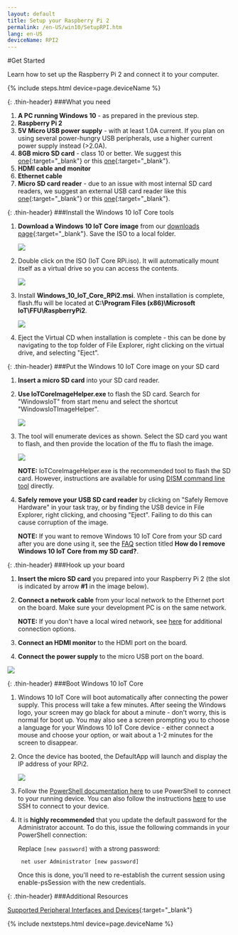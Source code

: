 ```yaml
---
layout: default
title: Setup your Raspberry Pi 2
permalink: /en-US/win10/SetupRPI.htm
lang: en-US
deviceName: RPI2
---
```


#Get Started

Learn how to set up the Raspberry Pi 2 and connect it to your computer.

{% include steps.html device=page.deviceName %}

{: .thin-header}
###What you need

1. **A PC running Windows 10** - as prepared in the previous step.
1. **Raspberry Pi 2**
1. **5V Micro USB power supply** - with at least 1.0A current.
		If you plan on using several power-hungry USB peripherals, use a higher current power supply instead (>2.0A).
1. <a name="RPi2_SDcard"></a>**8GB micro SD card** - class 10 or better. We suggest this [one](http://www.amazon.com/gp/product/B00IVPU786){:target="_blank"} or this [one](http://www.amazon.com/SanDisk-Ultra-Micro-SDHC-16GB/dp/9966573445){:target="_blank"}.
1. **HDMI cable and monitor**
1. **Ethernet cable**
1. **Micro SD card reader** - due to an issue with most internal SD card readers, we suggest an external USB card reader like this [one](http://www.amazon.com/dp/B009D79VH4){:target="_blank"} or this [one](http://www.amazon.com/dp/B0096FB5CW){:target="_blank"}.

{: .thin-header}
###Install the Windows 10 IoT Core tools

1. **Download a Windows 10 IoT Core image** from our [downloads page](http://ms-iot.github.io/content/en-US/Downloads.htm){:target="_blank"}. Save the ISO to a local folder.

	<img class="image-border" src="{{site.baseurl}}/images/SetupRPI/Iso.PNG">

2. Double click on the ISO (IoT Core RPi.iso). It will automatically mount itself as a virtual drive so you can access the contents.

	<img class="image-border" src="{{site.baseurl}}/images/SetupRPI/MSI.PNG">

3. Install **Windows_10_IoT_Core_RPi2.msi**. When installation is complete, flash.ffu will be located at **C:\Program Files (x86)\Microsoft IoT\FFU\RaspberryPi2**.

	<img class="image-border" src="{{site.baseurl}}/images/SetupRPI/rpiffu.PNG">

4. Eject the Virtual CD when installation is complete - this can be done by navigating to the top folder of File Explorer, right clicking on the virtual drive, and selecting "Eject".

{: .thin-header}
###Put the Windows 10 IoT Core image on your SD card

1. **Insert a micro SD card** into your SD card reader.

2. **Use IoTCoreImageHelper.exe** to flash the SD card. Search for "WindowsIoT" from start menu and select the shortcut "WindowsIoTImageHelper".

	<img src="{{site.baseurl}}/images/ImagerHelperSearch.PNG">

3. The tool will enumerate devices as shown.
	Select the SD card you want to flash, and then provide the location of the ffu to flash the image.

	<img src="{{site.baseurl}}/images/SetupRPI/ImageHelper.PNG">

	**NOTE:** IoTCoreImageHelper.exe is the recommended tool to flash the SD card. However, instructions are available for using [DISM command line tool]({{site.baseurl}}/{{page.lang}}/win10/samples/DISM.htm) directly.

4. **Safely remove your USB SD card reader** by clicking on "Safely Remove Hardware" in your task tray, or by finding the USB device in File Explorer, right clicking, and choosing "Eject".  Failing to do this can cause corruption of the image.

	**NOTE:** If you want to remove Windows 10 IoT Core from your SD card after you are done using it, see the [FAQ]({{site.baseurl}}/{{page.lang}}/Faqs.htm) section titled **How do I remove Windows 10 IoT Core from my SD card?**.

{: .thin-header}
###Hook up your board

1. **Insert the micro SD card** you prepared into your Raspberry Pi 2 (the slot is indicated by arrow **#1** in the image below).
2. **Connect a network cable** from your local network to the Ethernet port on the board. Make sure your development PC is on the same network.

	**NOTE:** If you don't have a local wired network, see [here]({{site.baseurl}}/{{page.lang}}/win10/ConnectToDevice.htm) for additional connection options.

3. **Connect an HDMI monitor** to the HDMI port on the board.
4. **Connect the power supply** to the micro USB port on the board.

<img class="device-images" src="{{site.baseurl}}/images/rpi2.png">

{: .thin-header}
###Boot Windows 10 IoT Core
1. Windows 10 IoT Core will boot automatically after connecting the power supply. This process will take a few minutes.  After seeing the Windows logo, your screen may go black for about a minute - don't worry, this is normal for boot up.  You may also see a screen prompting you to choose a language for your Windows 10 IoT Core device - either connect a mouse and choose your option, or wait about a 1-2 minutes for the screen to disappear.
2. Once the device has booted, the DefaultApp will launch and display the IP address of your RPi2.

	<img class="device-images" src="{{site.baseurl}}/images/DefaultAppRpi2.png">

3. Follow the [PowerShell documentation here]({{site.baseurl}}/{{page.lang}}/win10/samples/PowerShell.htm) to use PowerShell to connect to your running device.  You can also follow the instructions [here]({{site.baseurl}}/{{page.lang}}/win10/samples/SSH.htm) to use SSH to connect to your device.
4. It is **highly recommended** that you update the default password for the Administrator account.
    To do this, issue the following commands in your PowerShell connection:

    Replace `[new password]` with a strong password:

        net user Administrator [new password]

    Once this is done, you'll need to re-establish the current session using enable-psSession with the new credentials.

{: .thin-header}
###Additional Resources

[Supported Peripheral Interfaces and Devices]({{site.baseurl}}/{{page.lang}}/win10/SupportedInterfaces.htm){:target="_blank"}

{% include nextsteps.html device=page.deviceName %}
